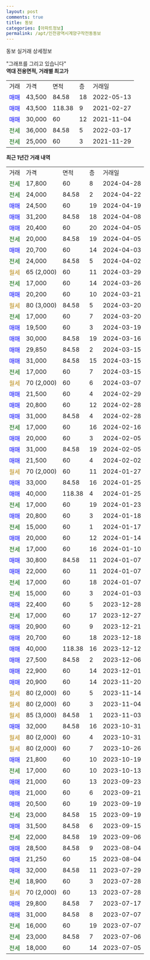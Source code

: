 ```yaml
---
layout: post
comments: true
title: 동보
categories: [아파트정보]
permalink: /apt/인천광역시계양구작전동동보
---
```


동보 실거래 상세정보

<script type="text/javascript">
  google.charts.load('current', {'packages':['line', 'corechart']});
  google.charts.setOnLoadCallback(drawChart);

  function drawChart() {
    var data = new google.visualization.DataTable();
    data.addColumn('date', '거래일');
    data.addColumn('number', "매매");
    data.addColumn('number', "전세");
    data.addColumn('number', "전매");

    data.addRows([[new Date(Date.parse("2024-04-28")), null, 17800, null], [new Date(Date.parse("2024-04-22")), null, 24000, null], [new Date(Date.parse("2024-04-19")), 24500, null, null], [new Date(Date.parse("2024-04-08")), 31200, null, null], [new Date(Date.parse("2024-04-05")), 20400, null, null], [new Date(Date.parse("2024-04-05")), null, 20000, null], [new Date(Date.parse("2024-04-03")), 20700, null, null], [new Date(Date.parse("2024-04-02")), null, 24000, null], [new Date(Date.parse("2024-03-29")), null, null, null], [new Date(Date.parse("2024-03-26")), null, 17000, null], [new Date(Date.parse("2024-03-21")), 20200, null, null], [new Date(Date.parse("2024-03-20")), null, null, null], [new Date(Date.parse("2024-03-20")), null, 17000, null], [new Date(Date.parse("2024-03-19")), 19500, null, null], [new Date(Date.parse("2024-03-16")), 30000, null, null], [new Date(Date.parse("2024-03-15")), 29850, null, null], [new Date(Date.parse("2024-03-15")), 31000, null, null], [new Date(Date.parse("2024-03-15")), null, 17000, null], [new Date(Date.parse("2024-03-07")), null, null, null], [new Date(Date.parse("2024-02-29")), 21500, null, null], [new Date(Date.parse("2024-02-28")), 20800, null, null], [new Date(Date.parse("2024-02-28")), 31000, null, null], [new Date(Date.parse("2024-02-16")), null, 17000, null], [new Date(Date.parse("2024-02-05")), 20000, null, null], [new Date(Date.parse("2024-02-05")), 31000, null, null], [new Date(Date.parse("2024-02-02")), 21500, null, null], [new Date(Date.parse("2024-01-27")), null, null, null], [new Date(Date.parse("2024-01-25")), 33000, null, null], [new Date(Date.parse("2024-01-25")), 40000, null, null], [new Date(Date.parse("2024-01-23")), null, 17000, null], [new Date(Date.parse("2024-01-18")), 20800, null, null], [new Date(Date.parse("2024-01-17")), null, 15000, null], [new Date(Date.parse("2024-01-14")), 20000, null, null], [new Date(Date.parse("2024-01-10")), null, 17000, null], [new Date(Date.parse("2024-01-07")), 30800, null, null], [new Date(Date.parse("2024-01-07")), 22000, null, null], [new Date(Date.parse("2024-01-07")), null, 17000, null], [new Date(Date.parse("2024-01-03")), null, 15000, null], [new Date(Date.parse("2023-12-28")), 22400, null, null], [new Date(Date.parse("2023-12-27")), null, 17000, null], [new Date(Date.parse("2023-12-21")), 20900, null, null], [new Date(Date.parse("2023-12-18")), 20700, null, null], [new Date(Date.parse("2023-12-12")), 40000, null, null], [new Date(Date.parse("2023-12-06")), 27500, null, null], [new Date(Date.parse("2023-12-01")), 22900, null, null], [new Date(Date.parse("2023-11-20")), 20900, null, null], [new Date(Date.parse("2023-11-14")), null, null, null], [new Date(Date.parse("2023-11-04")), null, null, null], [new Date(Date.parse("2023-11-03")), null, null, null], [new Date(Date.parse("2023-10-31")), 32000, null, null], [new Date(Date.parse("2023-10-31")), null, null, null], [new Date(Date.parse("2023-10-26")), null, null, null], [new Date(Date.parse("2023-10-19")), 21800, null, null], [new Date(Date.parse("2023-10-13")), null, 17000, null], [new Date(Date.parse("2023-09-23")), 21000, null, null], [new Date(Date.parse("2023-09-21")), 21000, null, null], [new Date(Date.parse("2023-09-19")), 20500, null, null], [new Date(Date.parse("2023-09-19")), null, 23000, null], [new Date(Date.parse("2023-09-15")), 31500, null, null], [new Date(Date.parse("2023-09-06")), null, 22000, null], [new Date(Date.parse("2023-08-04")), 28500, null, null], [new Date(Date.parse("2023-08-04")), 21250, null, null], [new Date(Date.parse("2023-07-29")), 32000, null, null], [new Date(Date.parse("2023-07-28")), null, 18900, null], [new Date(Date.parse("2023-07-28")), null, null, null], [new Date(Date.parse("2023-07-17")), 29800, null, null], [new Date(Date.parse("2023-07-07")), 31000, null, null], [new Date(Date.parse("2023-07-07")), null, 16000, null], [new Date(Date.parse("2023-07-06")), null, 23000, null], [new Date(Date.parse("2023-07-05")), null, 18000, null]]);

    var options = {
      hAxis: {
        format: 'yyyy/MM/dd'
      },    
      lineWidth: 0,
      pointsVisible: true,    
      title: '최근 1년간 유형별 실거래가 분포',
      legend: { position: 'bottom' }
    };

    var formatter = new google.visualization.NumberFormat({pattern:'###,###'} );
    formatter.format(data, 1);
    formatter.format(data, 2);
    
    setTimeout(function() {
        var chart = new google.visualization.LineChart(document.getElementById('columnchart_material'));
        chart.draw(data, (options));
        document.getElementById('loading').style.display = 'none';
    }, 200);
  }
</script>


<div id="loading" style="z-index:20; display: block; margin-left: 0px">"그래프를 그리고 있습니다"</div>
<div id="columnchart_material" style="width: 95%; margin-left: 0px; display: block"></div>
<!-- contents start -->
<b>역대 전용면적, 거래별 최고가</b>
<table class="sortable">
    <tr>
      <td>거래</td>
      <td>가격</td>
      <td>면적</td>
      <td>층</td>
      <td>거래일</td>
    </tr>
        <tr>
          <td><a style="color: blue">매매</a></td>
          <td>43,500</td>
          <td>84.58</td>
          <td>18</td>
          <td>2022-05-13</td>
        </tr>            <tr>
          <td><a style="color: blue">매매</a></td>
          <td>43,500</td>
          <td>118.38</td>
          <td>9</td>
          <td>2021-02-27</td>
        </tr>            <tr>
          <td><a style="color: blue">매매</a></td>
          <td>30,000</td>
          <td>60</td>
          <td>12</td>
          <td>2021-11-04</td>
        </tr>        
        <tr>
              <td><a style="color: darkgreen">전세</a></td>
              <td>36,000</td>
              <td>84.58</td>
              <td>5</td>
              <td>2022-03-17</td>
            </tr>            <tr>
              <td><a style="color: darkgreen">전세</a></td>
              <td>25,000</td>
              <td>60</td>
              <td>3</td>
              <td>2021-11-29</td>
            </tr>        
    
</table>

<b>최근 1년간 거래 내역</b>

<table class="sortable">
    <tr>
      <td>거래</td>
      <td>가격</td>
      <td>면적</td>
      <td>층</td>
      <td>거래일</td>
    </tr>
    <tr>
      <td><a style="color: darkgreen">전세</a></td>
      <td>17,800</td>
      <td>60</td>
      <td>8</td>
      <td>2024-04-28</td>
    </tr>          <tr>
      <td><a style="color: darkgreen">전세</a></td>
      <td>24,000</td>
      <td>84.58</td>
      <td>2</td>
      <td>2024-04-22</td>
    </tr>          <tr>
      <td><a style="color: blue">매매</a></td>
      <td>24,500</td>
      <td>60</td>
      <td>19</td>
      <td>2024-04-19</td>
    </tr>          <tr>
      <td><a style="color: blue">매매</a></td>
      <td>31,200</td>
      <td>84.58</td>
      <td>18</td>
      <td>2024-04-08</td>
    </tr>          <tr>
      <td><a style="color: blue">매매</a></td>
      <td>20,400</td>
      <td>60</td>
      <td>20</td>
      <td>2024-04-05</td>
    </tr>          <tr>
      <td><a style="color: darkgreen">전세</a></td>
      <td>20,000</td>
      <td>84.58</td>
      <td>19</td>
      <td>2024-04-05</td>
    </tr>          <tr>
      <td><a style="color: blue">매매</a></td>
      <td>20,700</td>
      <td>60</td>
      <td>14</td>
      <td>2024-04-03</td>
    </tr>          <tr>
      <td><a style="color: darkgreen">전세</a></td>
      <td>24,000</td>
      <td>84.58</td>
      <td>5</td>
      <td>2024-04-02</td>
    </tr>          <tr>
      <td><a style="color: darkgoldenrod">월세</a></td>
      <td>65 (2,000)</td>
      <td>60</td>
      <td>11</td>
      <td>2024-03-29</td>
    </tr>          <tr>
      <td><a style="color: darkgreen">전세</a></td>
      <td>17,000</td>
      <td>60</td>
      <td>14</td>
      <td>2024-03-26</td>
    </tr>          <tr>
      <td><a style="color: blue">매매</a></td>
      <td>20,200</td>
      <td>60</td>
      <td>10</td>
      <td>2024-03-21</td>
    </tr>          <tr>
      <td><a style="color: darkgoldenrod">월세</a></td>
      <td>80 (3,000)</td>
      <td>84.58</td>
      <td>5</td>
      <td>2024-03-20</td>
    </tr>          <tr>
      <td><a style="color: darkgreen">전세</a></td>
      <td>17,000</td>
      <td>60</td>
      <td>7</td>
      <td>2024-03-20</td>
    </tr>          <tr>
      <td><a style="color: blue">매매</a></td>
      <td>19,500</td>
      <td>60</td>
      <td>3</td>
      <td>2024-03-19</td>
    </tr>          <tr>
      <td><a style="color: blue">매매</a></td>
      <td>30,000</td>
      <td>84.58</td>
      <td>19</td>
      <td>2024-03-16</td>
    </tr>          <tr>
      <td><a style="color: blue">매매</a></td>
      <td>29,850</td>
      <td>84.58</td>
      <td>2</td>
      <td>2024-03-15</td>
    </tr>          <tr>
      <td><a style="color: blue">매매</a></td>
      <td>31,000</td>
      <td>84.58</td>
      <td>15</td>
      <td>2024-03-15</td>
    </tr>          <tr>
      <td><a style="color: darkgreen">전세</a></td>
      <td>17,000</td>
      <td>60</td>
      <td>7</td>
      <td>2024-03-15</td>
    </tr>          <tr>
      <td><a style="color: darkgoldenrod">월세</a></td>
      <td>70 (2,000)</td>
      <td>60</td>
      <td>6</td>
      <td>2024-03-07</td>
    </tr>          <tr>
      <td><a style="color: blue">매매</a></td>
      <td>21,500</td>
      <td>60</td>
      <td>4</td>
      <td>2024-02-29</td>
    </tr>          <tr>
      <td><a style="color: blue">매매</a></td>
      <td>20,800</td>
      <td>60</td>
      <td>12</td>
      <td>2024-02-28</td>
    </tr>          <tr>
      <td><a style="color: blue">매매</a></td>
      <td>31,000</td>
      <td>84.58</td>
      <td>4</td>
      <td>2024-02-28</td>
    </tr>          <tr>
      <td><a style="color: darkgreen">전세</a></td>
      <td>17,000</td>
      <td>60</td>
      <td>16</td>
      <td>2024-02-16</td>
    </tr>          <tr>
      <td><a style="color: blue">매매</a></td>
      <td>20,000</td>
      <td>60</td>
      <td>3</td>
      <td>2024-02-05</td>
    </tr>          <tr>
      <td><a style="color: blue">매매</a></td>
      <td>31,000</td>
      <td>84.58</td>
      <td>19</td>
      <td>2024-02-05</td>
    </tr>          <tr>
      <td><a style="color: blue">매매</a></td>
      <td>21,500</td>
      <td>60</td>
      <td>4</td>
      <td>2024-02-02</td>
    </tr>          <tr>
      <td><a style="color: darkgoldenrod">월세</a></td>
      <td>70 (2,000)</td>
      <td>60</td>
      <td>11</td>
      <td>2024-01-27</td>
    </tr>          <tr>
      <td><a style="color: blue">매매</a></td>
      <td>33,000</td>
      <td>84.58</td>
      <td>16</td>
      <td>2024-01-25</td>
    </tr>          <tr>
      <td><a style="color: blue">매매</a></td>
      <td>40,000</td>
      <td>118.38</td>
      <td>4</td>
      <td>2024-01-25</td>
    </tr>          <tr>
      <td><a style="color: darkgreen">전세</a></td>
      <td>17,000</td>
      <td>60</td>
      <td>19</td>
      <td>2024-01-23</td>
    </tr>          <tr>
      <td><a style="color: blue">매매</a></td>
      <td>20,800</td>
      <td>60</td>
      <td>3</td>
      <td>2024-01-18</td>
    </tr>          <tr>
      <td><a style="color: darkgreen">전세</a></td>
      <td>15,000</td>
      <td>60</td>
      <td>1</td>
      <td>2024-01-17</td>
    </tr>          <tr>
      <td><a style="color: blue">매매</a></td>
      <td>20,000</td>
      <td>60</td>
      <td>12</td>
      <td>2024-01-14</td>
    </tr>          <tr>
      <td><a style="color: darkgreen">전세</a></td>
      <td>17,000</td>
      <td>60</td>
      <td>16</td>
      <td>2024-01-10</td>
    </tr>          <tr>
      <td><a style="color: blue">매매</a></td>
      <td>30,800</td>
      <td>84.58</td>
      <td>11</td>
      <td>2024-01-07</td>
    </tr>          <tr>
      <td><a style="color: blue">매매</a></td>
      <td>22,000</td>
      <td>60</td>
      <td>11</td>
      <td>2024-01-07</td>
    </tr>          <tr>
      <td><a style="color: darkgreen">전세</a></td>
      <td>17,000</td>
      <td>60</td>
      <td>18</td>
      <td>2024-01-07</td>
    </tr>          <tr>
      <td><a style="color: darkgreen">전세</a></td>
      <td>15,000</td>
      <td>60</td>
      <td>3</td>
      <td>2024-01-03</td>
    </tr>          <tr>
      <td><a style="color: blue">매매</a></td>
      <td>22,400</td>
      <td>60</td>
      <td>5</td>
      <td>2023-12-28</td>
    </tr>          <tr>
      <td><a style="color: darkgreen">전세</a></td>
      <td>17,000</td>
      <td>60</td>
      <td>17</td>
      <td>2023-12-27</td>
    </tr>          <tr>
      <td><a style="color: blue">매매</a></td>
      <td>20,900</td>
      <td>60</td>
      <td>9</td>
      <td>2023-12-21</td>
    </tr>          <tr>
      <td><a style="color: blue">매매</a></td>
      <td>20,700</td>
      <td>60</td>
      <td>18</td>
      <td>2023-12-18</td>
    </tr>          <tr>
      <td><a style="color: blue">매매</a></td>
      <td>40,000</td>
      <td>118.38</td>
      <td>16</td>
      <td>2023-12-12</td>
    </tr>          <tr>
      <td><a style="color: blue">매매</a></td>
      <td>27,500</td>
      <td>84.58</td>
      <td>2</td>
      <td>2023-12-06</td>
    </tr>          <tr>
      <td><a style="color: blue">매매</a></td>
      <td>22,900</td>
      <td>60</td>
      <td>14</td>
      <td>2023-12-01</td>
    </tr>          <tr>
      <td><a style="color: blue">매매</a></td>
      <td>20,900</td>
      <td>60</td>
      <td>14</td>
      <td>2023-11-20</td>
    </tr>          <tr>
      <td><a style="color: darkgoldenrod">월세</a></td>
      <td>80 (2,000)</td>
      <td>60</td>
      <td>5</td>
      <td>2023-11-14</td>
    </tr>          <tr>
      <td><a style="color: darkgoldenrod">월세</a></td>
      <td>80 (2,000)</td>
      <td>60</td>
      <td>3</td>
      <td>2023-11-04</td>
    </tr>          <tr>
      <td><a style="color: darkgoldenrod">월세</a></td>
      <td>85 (3,000)</td>
      <td>84.58</td>
      <td>1</td>
      <td>2023-11-03</td>
    </tr>          <tr>
      <td><a style="color: blue">매매</a></td>
      <td>32,000</td>
      <td>84.58</td>
      <td>16</td>
      <td>2023-10-31</td>
    </tr>          <tr>
      <td><a style="color: darkgoldenrod">월세</a></td>
      <td>80 (2,000)</td>
      <td>60</td>
      <td>4</td>
      <td>2023-10-31</td>
    </tr>          <tr>
      <td><a style="color: darkgoldenrod">월세</a></td>
      <td>80 (2,000)</td>
      <td>60</td>
      <td>7</td>
      <td>2023-10-26</td>
    </tr>          <tr>
      <td><a style="color: blue">매매</a></td>
      <td>21,800</td>
      <td>60</td>
      <td>10</td>
      <td>2023-10-19</td>
    </tr>          <tr>
      <td><a style="color: darkgreen">전세</a></td>
      <td>17,000</td>
      <td>60</td>
      <td>10</td>
      <td>2023-10-13</td>
    </tr>          <tr>
      <td><a style="color: blue">매매</a></td>
      <td>21,000</td>
      <td>60</td>
      <td>13</td>
      <td>2023-09-23</td>
    </tr>          <tr>
      <td><a style="color: blue">매매</a></td>
      <td>21,000</td>
      <td>60</td>
      <td>6</td>
      <td>2023-09-21</td>
    </tr>          <tr>
      <td><a style="color: blue">매매</a></td>
      <td>20,500</td>
      <td>60</td>
      <td>19</td>
      <td>2023-09-19</td>
    </tr>          <tr>
      <td><a style="color: darkgreen">전세</a></td>
      <td>23,000</td>
      <td>84.58</td>
      <td>15</td>
      <td>2023-09-19</td>
    </tr>          <tr>
      <td><a style="color: blue">매매</a></td>
      <td>31,500</td>
      <td>84.58</td>
      <td>6</td>
      <td>2023-09-15</td>
    </tr>          <tr>
      <td><a style="color: darkgreen">전세</a></td>
      <td>22,000</td>
      <td>84.58</td>
      <td>19</td>
      <td>2023-09-06</td>
    </tr>          <tr>
      <td><a style="color: blue">매매</a></td>
      <td>28,500</td>
      <td>84.58</td>
      <td>9</td>
      <td>2023-08-04</td>
    </tr>          <tr>
      <td><a style="color: blue">매매</a></td>
      <td>21,250</td>
      <td>60</td>
      <td>15</td>
      <td>2023-08-04</td>
    </tr>          <tr>
      <td><a style="color: blue">매매</a></td>
      <td>32,000</td>
      <td>84.58</td>
      <td>11</td>
      <td>2023-07-29</td>
    </tr>          <tr>
      <td><a style="color: darkgreen">전세</a></td>
      <td>18,900</td>
      <td>60</td>
      <td>3</td>
      <td>2023-07-28</td>
    </tr>          <tr>
      <td><a style="color: darkgoldenrod">월세</a></td>
      <td>70 (2,000)</td>
      <td>60</td>
      <td>13</td>
      <td>2023-07-28</td>
    </tr>          <tr>
      <td><a style="color: blue">매매</a></td>
      <td>29,800</td>
      <td>84.58</td>
      <td>7</td>
      <td>2023-07-17</td>
    </tr>          <tr>
      <td><a style="color: blue">매매</a></td>
      <td>31,000</td>
      <td>84.58</td>
      <td>8</td>
      <td>2023-07-07</td>
    </tr>          <tr>
      <td><a style="color: darkgreen">전세</a></td>
      <td>16,000</td>
      <td>60</td>
      <td>19</td>
      <td>2023-07-07</td>
    </tr>          <tr>
      <td><a style="color: darkgreen">전세</a></td>
      <td>23,000</td>
      <td>84.58</td>
      <td>7</td>
      <td>2023-07-06</td>
    </tr>          <tr>
      <td><a style="color: darkgreen">전세</a></td>
      <td>18,000</td>
      <td>60</td>
      <td>14</td>
      <td>2023-07-05</td>
    </tr>      </table>
<!-- contents end -->    

